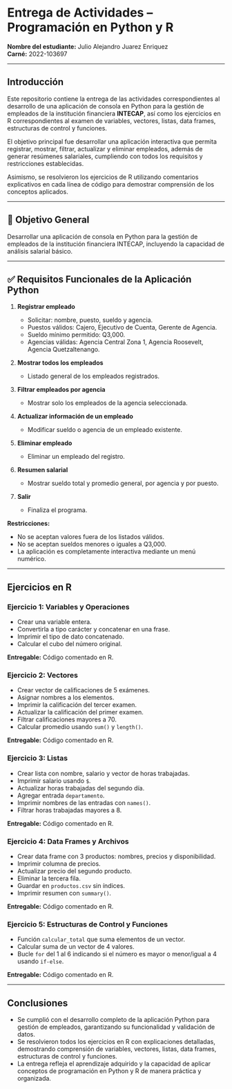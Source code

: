 # Entrega de Actividades – Programación en Python y R

**Nombre del estudiante:** Julio Alejandro Juarez Enriquez  
**Carné:** 2022-103697  

---

## Introducción

Este repositorio contiene la entrega de las actividades correspondientes al desarrollo de una aplicación de consola en Python para la gestión de empleados de la institución financiera **INTECAP**, así como los ejercicios en R correspondientes al examen de variables, vectores, listas, data frames, estructuras de control y funciones.  

El objetivo principal fue desarrollar una aplicación interactiva que permita registrar, mostrar, filtrar, actualizar y eliminar empleados, además de generar resúmenes salariales, cumpliendo con todos los requisitos y restricciones establecidas.  

Asimismo, se resolvieron los ejercicios de R utilizando comentarios explicativos en cada línea de código para demostrar comprensión de los conceptos aplicados.

---

## 🎯 Objetivo General

Desarrollar una aplicación de consola en Python para la gestión de empleados de la institución financiera INTECAP, incluyendo la capacidad de análisis salarial básico.

---

## ✅ Requisitos Funcionales de la Aplicación Python

1. **Registrar empleado**  
   - Solicitar: nombre, puesto, sueldo y agencia.  
   - Puestos válidos: Cajero, Ejecutivo de Cuenta, Gerente de Agencia.  
   - Sueldo mínimo permitido: Q3,000.  
   - Agencias válidas: Agencia Central Zona 1, Agencia Roosevelt, Agencia Quetzaltenango.

2. **Mostrar todos los empleados**  
   - Listado general de los empleados registrados.

3. **Filtrar empleados por agencia**  
   - Mostrar solo los empleados de la agencia seleccionada.

4. **Actualizar información de un empleado**  
   - Modificar sueldo o agencia de un empleado existente.

5. **Eliminar empleado**  
   - Eliminar un empleado del registro.

6. **Resumen salarial**  
   - Mostrar sueldo total y promedio general, por agencia y por puesto.

7. **Salir**  
   - Finaliza el programa.

**Restricciones:**  
- No se aceptan valores fuera de los listados válidos.  
- No se aceptan sueldos menores o iguales a Q3,000.  
- La aplicación es completamente interactiva mediante un menú numérico.

---

## Ejercicios en R

### Ejercicio 1: Variables y Operaciones

- Crear una variable entera.  
- Convertirla a tipo carácter y concatenar en una frase.  
- Imprimir el tipo de dato concatenado.  
- Calcular el cubo del número original.  

**Entregable:** Código comentado en R.  

### Ejercicio 2: Vectores

- Crear vector de calificaciones de 5 exámenes.  
- Asignar nombres a los elementos.  
- Imprimir la calificación del tercer examen.  
- Actualizar la calificación del primer examen.  
- Filtrar calificaciones mayores a 70.  
- Calcular promedio usando `sum()` y `length()`.  

**Entregable:** Código comentado en R.  

### Ejercicio 3: Listas

- Crear lista con nombre, salario y vector de horas trabajadas.  
- Imprimir salario usando `$`.  
- Actualizar horas trabajadas del segundo día.  
- Agregar entrada `departamento`.  
- Imprimir nombres de las entradas con `names()`.  
- Filtrar horas trabajadas mayores a 8.  

**Entregable:** Código comentado en R.  

### Ejercicio 4: Data Frames y Archivos

- Crear data frame con 3 productos: nombres, precios y disponibilidad.  
- Imprimir columna de precios.  
- Actualizar precio del segundo producto.  
- Eliminar la tercera fila.  
- Guardar en `productos.csv` sin índices.  
- Imprimir resumen con `summary()`.  

**Entregable:** Código comentado en R.  

### Ejercicio 5: Estructuras de Control y Funciones

- Función `calcular_total` que suma elementos de un vector.  
- Calcular suma de un vector de 4 valores.  
- Bucle `for` del 1 al 6 indicando si el número es mayor o menor/igual a 4 usando `if-else`.  

**Entregable:** Código comentado en R.  

---

## Conclusiones

- Se cumplió con el desarrollo completo de la aplicación Python para gestión de empleados, garantizando su funcionalidad y validación de datos.  
- Se resolvieron todos los ejercicios en R con explicaciones detalladas, demostrando comprensión de variables, vectores, listas, data frames, estructuras de control y funciones.  
- La entrega refleja el aprendizaje adquirido y la capacidad de aplicar conceptos de programación en Python y R de manera práctica y organizada.
